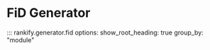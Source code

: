 # FiD Generator

::: rankify.generator.fid
options:
    show_root_heading: true
    group_by: "module"